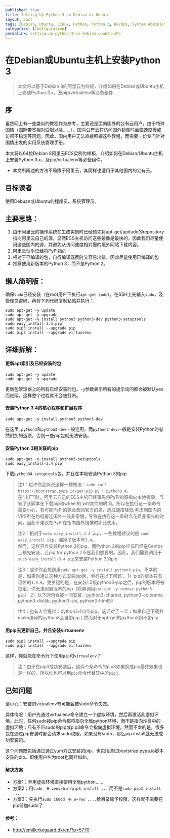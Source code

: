 ```yaml
---
published: true
title: Setting Up Python 3 on Debian or Ubuntu
layout: post
tags: [Debian, Ubuntu, Linux, Python, Python 3, DevOps, System Administration, 阿里云, 系统管理]
categories: [Configuration]
permalink: setting-up-python-3-on-debian-ubuntu-chs
---
```

# 在Debian或Ubuntu主机上安装Python 3

> 本文将以基于Debian 8的阿里云为样板，介绍如何在Debian或Ubuntu主机上安装Python 3.x，及pip/virtualenv等必备组件

## 序

虽然网上有一些类似的教程作为参考，主要还是面向国外的公有云用户。由于特殊国情（国际带宽相对受限以及……），国内公有云在访问国外镜像时面临速度慢或访问不稳定等问题。因此，国内用户无法直接照搬这些教程，而需要一份专门针对国情出发的实用系统管理手册。

本文将以64位Debian 8阿里云ECS实例为样板，介绍如何在Debian/Ubuntu主机上安装Python 3.x，及pip/virtualenv等必备组件。
* 本文所阐述的方法不局限于阿里云，其同样也适用于其他国内的公有云。

## 目标读者

使用Debuan或Ubuntu的程序员、系统管理员。

## 主要思路：
1. 由于阿里云的操作系统在生成实例时已经预先将apt-get/apitude的repository指向阿里云自己的源，显然ECS主机访问这些镜像是最快的，因此我们尽量使用这些国内的源，并避免从访问速度相对慢的境外网站下载内容。
2. 阿里云似乎已经将PyPI指向
3. 相对于已编译的包，自行编译既费时又容易出错，因此尽量使用已编译的包
4. 推荐使用新版本的Python 3，而不是Python 2。

## 懒人简明版：

确保`sudo`已经安装（在root用户下执行`apt-get sudo`），在SSH上先输入`sudo`，及管理员密码，再将下列代码复制粘贴并执行：

    sudo apt-get -y update
    sudo apt-get -y upgrade
    sudo apt-get -y install python3 python3-dev python3-setuptools
    sudo easy_install-3.4 pip
    sudo pip3 install --upgrade pip
    sudo pip3 install --upgrade virtualenv


## 详细拆解：

#### 更新apt索引及已经安装的包

    sudo apt-get -y update
    sudo apt-get -y upgrade

更新包管理器上的所有已经安装的包。`-y`参数表示所有的提示询问都会被默认yes而继续，这样整个过程就不会被打断。

#### 安装Python 3.4的核心程序和扩展程序

    sudo apt-get -y install python3 python3-dev

在这里, `python3`和`python3-dev`一般连用。而`python3-dev`一般是安装Python时必然附加的选项，否则一些pip包就无法安装。


#### 安装Python 3相关联的pip

    sudo apt-get -y install python3-setuptools
    sudo easy_install-3.4 pip

下载`python34-setuptools`包，并且在本地安装Python 3的pip    
    
> 注1：也许你会听说这样一种做法：`sudo curl https://bootstrap.pypa.io/get-pip.py | python3.4`。<br />
> 在“出厂”时，阿里云自己的ECS主机已经事先将PyPI的源指向本地镜像，节省了该脚本在下载pip和wheel的.whl文件的时间。所以在执行这一条命令需要小心，有可能PyPI的源会改回官方的源，造成速度降低
> 考虑到国内的VPS所在的机房连国外一般非常慢，导致在执行这一条时会花费非常长的时间，因此不建议在PyPI在指向国外镜像时如此使用。

> 注2：相对于`sudo easy_install-3.4 pip`，一些教程建议的是 `sudo easy_install pip`，漏掉了版本号`3.4`。<br />
> 然而，这样只会安装Python 2的pip。而Python 2的pip应该已经在Centos上预先安装，且pip for python 2不是我们想要的。因此，我们需要调用于`sudo easy_install-3.4 pip`来安装Python 3的pip

> 注3：或许你会想到用`sudo apt-get -y install python3-pip`。不幸的是，如果你通过这种方式安装pip后，会存在以下问题：
> 1）pip的版本只有可怜的`1.5.6`，更关键的是，在安装1.5版python3-pip之后，pip的版本将被锁定，你无法用新版本的pip（除非调用`apt-get -y remove python3-pip`）
> 2）以下的包会被一同安装：python3-chardet, python3-colorama, python3-distlib, python3-six, python3-html5li

> 注4：也有人会提过：python3.4自带pip。这话对了一半：如果自己下载并make编译的python3会自带pip；然而对于apt-get的python3则不带pip

#### 用pip去更新自己，并且安装virtuanenv

    sudo pip3 install --upgrade pip
    sudo pip3 install --upgrade virtualenv

这样，你就能在命令行下使用`pip`和`virtualenv`了

> 注：由于在pip3成功安装后，这两个条命令的pip3如果换成pip最终效果也是一样的，所以你也可以用`pip`命令代替其中的`pip3`。


## 已知问题

请小心：安装的virtualenv有可能会被sudo命令失效。

具体情况：用户先通过virtualenv命令建立一个虚拟环境，然后再激活此虚拟环境。此时，任何sudo接pip命令都将指向全局python环境，而不是指向沙盒中的虚拟环境；只有不带sudo的pip或pip3命令会指向虚拟环境。然而不幸的是，很多包在通过pip安装时都会请求sudo权限，如果没有sudo，那么pip install就无法成功安装包。

这个问题既包括通过通过yum方式安装的pip，也包括通过bootstrap.pypa.io脚本安装的pip。即使用户名为root也同样如此。

#### 解决方案
* 方案1：弃用虚拟环境直接使用全局python…… 
* 方案2：用`sudo -H venv/bin/pip3 install ...` 而不是`sudo pip3 install ...`
* 方案3：先执行`sudo chmod -R o+rwx ....`给目录赋予权限，这样就不需要在pip前加sudo了

#### 参考：
* http://emilkirkegaard.dk/en/?p=5770

